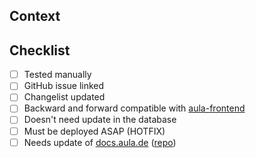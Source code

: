 ## Context <!-- ie. explanations, background, documentation -->

<!-- Example:
After the last update it became apparent that we did fetch the new results, but didn't actually store them properly. This caused a glitch in the UI whenever the user would refresh the page.
-->

## Checklist

- [ ] Tested manually <!-- you can strikethrough this option in case you haven't tested manually -->
- [ ] GitHub issue linked <!-- Use the "Development" field of the Issue, or add a link if it's outside this Repo -->
- [ ] Changelist updated
- [ ] Backward and forward compatible with [aula-frontend](https://github.com/aula-app/aula-frontend) <!-- If not, please describe in detail and include other PR links -->
- [ ] Doesn't need update in the database <!-- If it does, please describe how to deploy it without downtime -->
- [ ] Must be deployed ASAP (HOTFIX)
- [ ] Needs update of [docs.aula.de](https://docs.aula.de/) ([repo](https://github.com/leonard-haas/docs_aula)) <!-- If it does, please ping Leonard -->
